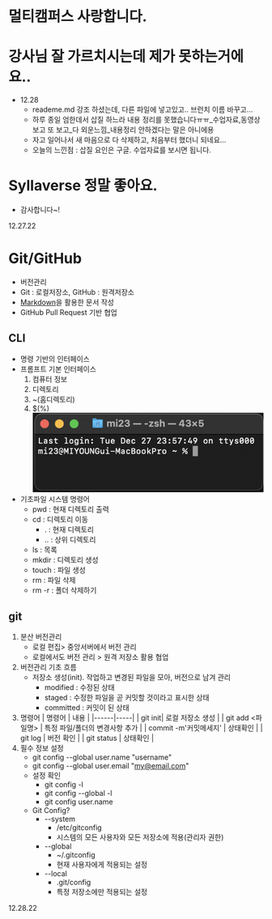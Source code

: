 # 멀티캠퍼스 사랑합니다.
# 강사님 잘 가르치시는데 제가 못하는거에요..
- 12.28
    - reademe.md 강조 하셨는데, 다른 파일에 넣고있고.. 브런치 이름 바꾸고...
    - 하루 종일 엄한데서 삽질 하느라 내용 정리를 못했습니다ㅠㅠ_수업자료,동영상 보고 또 보고_다 외운느낌_내용정리 안하겠다는 말은 아니에용
    - 자고 일어나서 새 마음으로 다 삭제하고, 처음부터 했더니 되네요...
    - 오늘의 느낀점 : 삽질 요인은 구글. 수업자료를 보시면 됩니다.
# Syllaverse 정말 좋아요.
- 감사합니다~!

12.27.22
# Git/GitHub
 - 버전관리
 - Git : 로컬저장소, GitHub : 원격저장소 
 - [Markdown](markdown.md)을 활용한 문서 작성
 - GitHub Pull Request 기반 협업
 
## CLI
 - 명령 기반의 인터페이스
 - 프롬프트 기본 인터페이스
    1. 컴퓨터 정보
    2. 디렉토리
    3. ~(홈디렉토리)
    4. $(%)
 ![프롬프트 기본인터페이스](img_01.png)
- 기초파일 시스템 명령어
    - pwd : 현재 디렉토리 출력
    - cd : 디렉토리 이동
        - . : 현재 디렉토리
        - .. : 상위 디렉토리
    - ls : 목록
    - mkdir : 디렉토리 생성
    - touch : 파일 생성
    - rm : 파일 삭제
    - rm -r : 폴더 삭제하기
## git
1. 분산 버전관리
    - 로컬 편집> 중앙서버에서 버전 관리
    - 로컬에서도 버전 관리 > 원격 저장소 활용 협업
2. 버전관리 기초 흐름
    - 저장소 생성(init). 작업하고 변경된 파일을 모아, 버전으로 남겨 관리
        - modified : 수정된 상태
        - staged : 수정한 파일을 곧 커밋할 것이라고 표시한 상태
        - committed : 커밋이 된 상태
3. 명령어
    | 명령어 | 내용 |
    |------|-----|
    | git init| 로컬 저장소 생성 |
    | git add <파일명> | 특정 파일/폴더의 변경사항 추가 |
    | commit -m'커밋메세지' | 상태확인 |
    | git log | 버전 확인 |
    | git status | 상태확인 |
4. 필수 정보 설정
    - git config --global user.name "username"
    - git config --global user.email "my@email.com"
    - 설정 확인
        - git config -l
        - git config --global -l
        - git config user.name
    - Git Config?
        - --system 
            - /etc/gitconfig
            - 시스템의 모든 사용자와 모든 저장소에 적용(관리자 권한)
        - --global
            - ~/.gitconfig
            - 현재 사용자에게 적용되는 설정
        - --local
            - .git/config
            - 특정 저장소에만 적용되는 설정

12.28.22